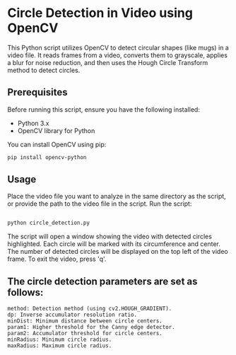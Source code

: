 # Circle Detection in Video using OpenCV

This Python script utilizes OpenCV to detect circular shapes (like mugs) in a video file. It reads frames from a video, converts them to grayscale, applies a blur for noise reduction, and then uses the Hough Circle Transform method to detect circles.

## Prerequisites

Before running this script, ensure you have the following installed:
- Python 3.x
- OpenCV library for Python

You can install OpenCV using pip:

```bash
pip install opencv-python
```

## Usage

Place the video file you want to analyze in the same directory as the script, or provide the path to the video file in the script.
Run the script:

```bash

python circle_detection.py
```
  The script will open a window showing the video with detected circles highlighted. Each circle will be marked with its circumference and center.
  The number of detected circles will be displayed on the top left of the video frame.
  To exit the video, press 'q'.

## The circle detection parameters are set as follows:

    method: Detection method (using cv2.HOUGH_GRADIENT).
    dp: Inverse accumulator resolution ratio.
    minDist: Minimum distance between circle centers.
    param1: Higher threshold for the Canny edge detector.
    param2: Accumulator threshold for circle centers.
    minRadius: Minimum circle radius.
    maxRadius: Maximum circle radius.

